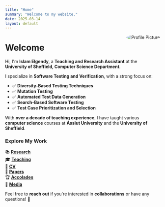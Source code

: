 ```yaml
---
title: "Home"
summary: "Welcome to my website."
date: 2025-03-14
layout: default
---
```

<div style="float: right; margin-left: 20px;">
    <img src="assets/images/islam.jpg" alt="Profile Picture" style="max-width: 350px; height: auto; border-radius: 50%;">
</div>

# Welcome  

Hi, I'm **Islam Elgendy**, a **Teaching and Research Assistant** at the **University of Sheffield, Computer Science Department**.  

I specialize in **Software Testing and Verification**, with a strong focus on:  

- ✅ **Diversity-Based Testing Techniques**  
- ✅ **Mutation Testing**  
- ✅ **Automated Test Data Generation**  
- ✅ **Search-Based Software Testing**  
- ✅ **Test Case Prioritization and Selection**    

With **over a decade of teaching experience**, I have taught various **computer science** courses at **Assiut University** and the **University of Sheffield**.  

### Explore My Work  

📚 [**Research**](https://islamelgendy.github.io/research)  
🎓 [**Teaching**](https://islamelgendy.github.io/teaching)  
📄 [**CV**](https://islamelgendy.github.io/cv)  
📜 [**Papers**](https://islamelgendy.github.io/papers)  
🏆 [**Accolades**](https://islamelgendy.github.io/accolades)  
📡 [**Media**](https://islamelgendy.github.io/media)  

Feel free to **reach out** if you're interested in **collaborations** or have any questions! 🚀  

